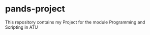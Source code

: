 # pands-project
This repository contains my Project for the module Programming and Scripting in ATU
